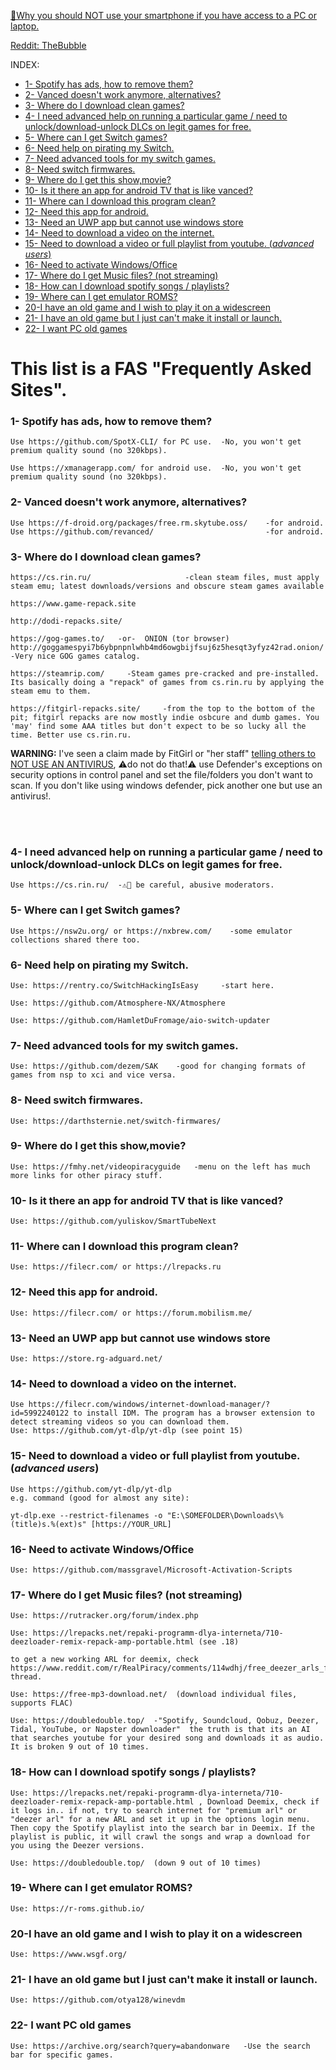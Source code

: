  [📵Why you should NOT use your smartphone if you have access to a PC or laptop.](https://youtu.be/VFns39RXPrU)

[Reddit: TheBubble](https://www.reddit.com/r/RealPiracy/comments/16nnm0t/new_name_new_icon_same_forum/)

INDEX:
  + [1- Spotify has ads, how to remove them?](#1--spotify-has-ads-how-to-remove-them)
+ [2- Vanced doesn't work anymore, alternatives?](#2--vanced-doesnt-work-anymore-alternatives)
+ [3- Where do I download clean games?](#3--where-do-i-download-clean-games)
+ [4- I need advanced help on running a particular game / need to unlock/download-unlock DLCs on legit games for free.](#4--i-need-advanced-help-on-running-a-particular-game--need-to-unlockdownload-unlock-dlcs-on-legit-games-for-free)
+ [5- Where can I get Switch games?](#5--where-can-i-get-switch-games)
+ [6- Need help on pirating my Switch.](#6--need-help-on-pirating-my-switch)
+ [7- Need advanced tools for my switch games.](#7--need-advanced-tools-for-my-switch-games)
+ [8- Need switch firmwares.](#8--need-switch-firmwares)
+ [9- Where do I get this show,movie?](#9--where-do-i-get-this-show-movie-)
+ [10- Is it there an app for android TV that is like vanced?](#10--is-it-there-an-app-for-android-tv-that-is-like-vanced)
+ [11- Where can I download this program clean?](#11--where-can-i-download-this-program-clean)
+ [12- Need this app for android.](#12--need-this-app-for-android)
+ [13- Need an UWP app but cannot use windows store](#13--need-an-uwp-app-but-cannot-use-windows-store)
+ [14- Need to download a video on the internet.](#14--need-to-download-a-video-on-the-internet)
+ [15- Need to download a video or full playlist from youtube. (*advanced users*)](#15--need-to-download-a-video-or-full-playlist-from-youtube-advanced-users)
+ [16- Need to activate Windows/Office](#16--need-to-activate-windowsoffice)
+ [17- Where do I get Music files? (not streaming)](#17--where-do-i-get-music-files-not-streaming)
+ [18- How can I download spotify songs / playlists?](#18--how-can-i-download-spotify-songs--playlists)
+ [19- Where can I get emulator ROMS? ](#19--where-can-i-get-emulator-roms)
+ [20-I have an old game and I wish to play it on a widescreen](#20-i-have-an-old-game-and-i-wish-to-play-it-on-a-widescreen)
+ [21- I have an old game but I just can't make it install or launch.](#21--i-have-an-old-game-but-i-just-cant-make-it-install-or-launch)
+ [22- I want PC old games](#22--i-want-pc-old-games)




# This list is a FAS "Frequently Asked Sites".

### 1- Spotify has ads, how to remove them?

    Use https://github.com/SpotX-CLI/ for PC use.  -No, you won't get premium quality sound (no 320kbps).

    Use https://xmanagerapp.com/ for android use.  -No, you won't get premium quality sound (no 320kbps).

### 2- Vanced doesn't work anymore, alternatives?

    Use https://f-droid.org/packages/free.rm.skytube.oss/    -for android.
    Use https://github.com/revanced/                         -for android.

### 3- Where do I download clean games?

       
    https://cs.rin.ru/                     -clean steam files, must apply steam emu; latest downloads/versions and obscure steam games available

    https://www.game-repack.site

    http://dodi-repacks.site/

    https://gog-games.to/   -or-  ONION (tor browser) http://goggamespyi7b6ybpnpnlwhb4md6owgbijfsuj6z5hesqt3yfyz42rad.onion/     -Very nice GOG games catalog.
    
    https://steamrip.com/     -Steam games pre-cracked and pre-installed. Its basically doing a "repack" of games from cs.rin.ru by applying the steam emu to them.

    https://fitgirl-repacks.site/     -from the top to the bottom of the pit; fitgirl repacks are now mostly indie osbcure and dumb games. You 'may' find some AAA titles but don't expect to be so lucky all the time. Better use cs.rin.ru.

__WARNING:__ I've seen a claim made by FitGirl or "her staff" [telling others to NOT USE AN ANTIVIRUS](https://fitgirl-repacks.site/tiny-tinas-wonderlands/), ⚠do not do that!⚠ use Defender's exceptions on security options in control panel and set the file/folders you don't want to scan. If you don't like using windows defender, pick another one but use an antivirus!. 



<br>



<br>

### 4- I need advanced help on running a particular game / need to unlock/download-unlock DLCs on legit games for free.

    Use https://cs.rin.ru/  -⚠🧂 be careful, abusive moderators.

### 5- Where can I get Switch games?

    Use https://nsw2u.org/ or https://nxbrew.com/    -some emulator collections shared there too.

### 6- Need help on pirating my Switch.

    Use: https://rentry.co/SwitchHackingIsEasy     -start here.

    Use: https://github.com/Atmosphere-NX/Atmosphere

    Use: https://github.com/HamletDuFromage/aio-switch-updater

### 7- Need advanced tools for my switch games.

    Use: https://github.com/dezem/SAK    -good for changing formats of games from nsp to xci and vice versa.

### 8- Need switch firmwares.

    Use: https://darthsternie.net/switch-firmwares/

### 9- Where do I get this show,movie?

    Use: https://fmhy.net/videopiracyguide   -menu on the left has much more links for other piracy stuff.

### 10- Is it there an app for android TV that is like vanced?

    Use: https://github.com/yuliskov/SmartTubeNext

### 11- Where can I download this program clean?

    Use: https://filecr.com/ or https://lrepacks.ru

### 12- Need this app for android.

    Use: https://filecr.com/ or https://forum.mobilism.me/

### 13- Need an UWP app but cannot use windows store

    Use: https://store.rg-adguard.net/

### 14- Need to download a video on the internet.

    Use https://filecr.com/windows/internet-download-manager/?id=5992240122 to install IDM. The program has a browser extension to detect streaming videos so you can download them.
    Use: https://github.com/yt-dlp/yt-dlp (see point 15)

### 15- Need to download a video or full playlist from youtube. (*advanced users*)

    Use https://github.com/yt-dlp/yt-dlp
    e.g. command (good for almost any site): 
    
    yt-dlp.exe --restrict-filenames -o "E:\SOMEFOLDER\Downloads\%(title)s.%(ext)s" [https://YOUR_URL]

### 16- Need to activate Windows/Office

    Use: https://github.com/massgravel/Microsoft-Activation-Scripts
    
### 17- Where do I get Music files? (not streaming)

    Use: https://rutracker.org/forum/index.php
    
    Use: https://lrepacks.net/repaki-programm-dlya-interneta/710-deezloader-remix-repack-amp-portable.html (see .18)
    
    to get a new working ARL for deemix, check https://www.reddit.com/r/RealPiracy/comments/114wdhj/free_deezer_arls_for_deemix thread.
    
    Use: https://free-mp3-download.net/  (download individual files, supports FLAC)
    
    Use: https://doubledouble.top/  -"Spotify, Soundcloud, Qobuz, Deezer, Tidal, YouTube, or Napster downloader"  the truth is that its an AI that searches youtube for your desired song and downloads it as audio. It is broken 9 out of 10 times.
    
### 18- How can I download spotify songs / playlists?

    Use: https://lrepacks.net/repaki-programm-dlya-interneta/710-deezloader-remix-repack-amp-portable.html , Download Deemix, check if it logs in.. if not, try to search internet for "premium arl" or "deezer arl" for a new ARL and set it up in the options login menu. Then copy the Spotify playlist into the search bar in Deemix. If the playlist is public, it will crawl the songs and wrap a download for you using the Deezer versions.

    Use: https://doubledouble.top/  (down 9 out of 10 times)
    
### 19- Where can I get emulator ROMS? 
    
    Use: https://r-roms.github.io/

### 20-I have an old game and I wish to play it on a widescreen

    Use: https://www.wsgf.org/
   
### 21- I have an old game but I just can't make it install or launch.

    Use: https://github.com/otya128/winevdm
    
### 22- I want PC old games

    Use: https://archive.org/search?query=abandonware   -Use the search bar for specific games.

